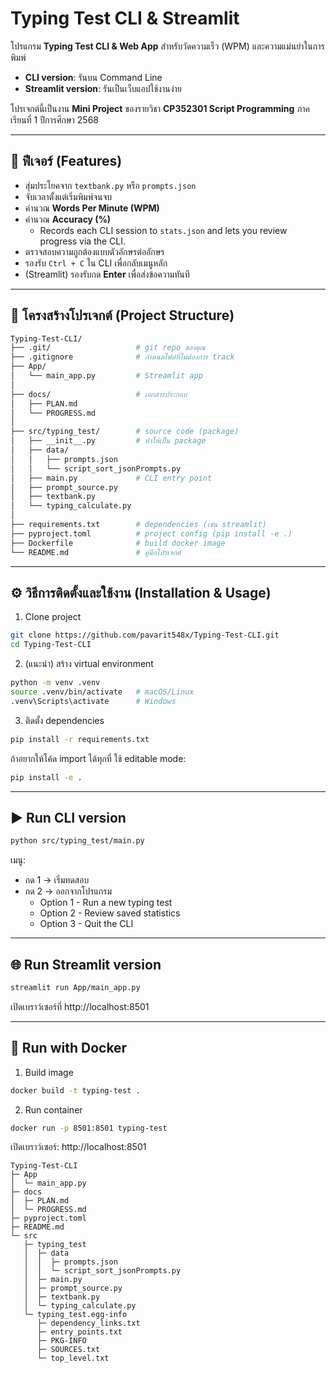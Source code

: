 # Typing Test CLI & Streamlit

โปรแกรม **Typing Test CLI & Web App** สำหรับวัดความเร็ว (WPM) และความแม่นยำในการพิมพ์  
- **CLI version**: รันบน Command Line  
- **Streamlit version**: รันเป็นเว็บแอปใช้งานง่าย  

โปรเจกต์นี้เป็นงาน **Mini Project** ของรายวิชา **CP352301 Script Programming** ภาคเรียนที่ 1 ปีการศึกษา 2568  

---

## 📌 ฟีเจอร์ (Features)
- สุ่มประโยคจาก `textbank.py` หรือ `prompts.json`
- จับเวลาตั้งแต่เริ่มพิมพ์จนจบ
- คำนวณ **Words Per Minute (WPM)**
- คำนวณ **Accuracy (%)**
  - Records each CLI session to `stats.json` and lets you review progress via the CLI.
- ตรวจสอบความถูกต้องแบบตัวอักษรต่ออักษร
- รองรับ `Ctrl + C` ใน CLI เพื่อกลับเมนูหลัก
- (Streamlit) รองรับกด **Enter** เพื่อส่งข้อความทันที  

---

## 📂 โครงสร้างโปรเจกต์ (Project Structure)

```bash
Typing-Test-CLI/
├── .git/                   # git repo ของคุณ
├── .gitignore              # กำหนดไฟล์ที่ไม่ต้องการ track
├── App/
│   └── main_app.py         # Streamlit app
│
├── docs/                   # เอกสารประกอบ
│   ├── PLAN.md
│   └── PROGRESS.md
│
├── src/typing_test/        # source code (package)
│   ├── __init__.py         # ทำให้เป็น package
│   ├── data/
│   │   ├── prompts.json
│   │   └── script_sort_jsonPrompts.py
│   ├── main.py             # CLI entry point
│   ├── prompt_source.py
│   ├── textbank.py
│   └── typing_calculate.py
│
├── requirements.txt        # dependencies (เช่น streamlit)
├── pyproject.toml          # project config (pip install -e .)
├── Dockerfile              # build docker image
└── README.md               # คู่มือโปรเจกต์

```

---

## ⚙️ วิธีการติดตั้งและใช้งาน (Installation & Usage)
1. Clone project
```bash
git clone https://github.com/pavarit548x/Typing-Test-CLI.git
cd Typing-Test-CLI
```
2. (แนะนำ) สร้าง virtual environment
```bash
python -m venv .venv
source .venv/bin/activate   # macOS/Linux
.venv\Scripts\activate      # Windows
```
3. ติดตั้ง dependencies
```bash
pip install -r requirements.txt
```
ถ้าอยากให้โค้ด import ได้ทุกที่ ใช้ editable mode:
```bash
pip install -e .
```

---

## ▶️ Run CLI version
```bash
python src/typing_test/main.py
```
เมนู:

* กด 1 → เริ่มทดสอบ
* กด 2 → ออกจากโปรแกรม
  * Option 1 - Run a new typing test
  * Option 2 - Review saved statistics
  * Option 3 - Quit the CLI


---

## 🌐 Run Streamlit version
```bash
streamlit run App/main_app.py
```
เปิดเบราว์เซอร์ที่ http://localhost:8501

---

## 🐳 Run with Docker
1. Build image
```bash
docker build -t typing-test .
```
2. Run container
```bash
docker run -p 8501:8501 typing-test
```
เปิดเบราว์เซอร์: http://localhost:8501

```
Typing-Test-CLI
├─ App
│  └─ main_app.py
├─ docs
│  ├─ PLAN.md
│  └─ PROGRESS.md
├─ pyproject.toml
├─ README.md
└─ src
   ├─ typing_test
   │  ├─ data
   │  │  ├─ prompts.json
   │  │  └─ script_sort_jsonPrompts.py
   │  ├─ main.py
   │  ├─ prompt_source.py
   │  ├─ textbank.py
   │  └─ typing_calculate.py
   └─ typing_test.egg-info
      ├─ dependency_links.txt
      ├─ entry_points.txt
      ├─ PKG-INFO
      ├─ SOURCES.txt
      └─ top_level.txt

```
